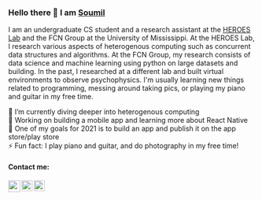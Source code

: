 ### Hello there 👋 I am [Soumil](https://www.soumildatta.com/)
I am an undergraduate CS student and a research assistant at the [HEROES Lab](https://john.cs.olemiss.edu/heroes/) and the FCN Group at the University of Mississippi. At the HEROES Lab, I research various aspects of heterogenous computing such as concurrent data structures and algorithms. At the FCN Group, my research consists of data science and machine learning using python on large datasets and building. In the past, I researched at a different lab and built virtual environments to observe psychophysics. I'm usually learning new things related to programming, messing around taking pics, or playing my piano and guitar in my free time.

🌱 I’m currently diving deeper into heterogenous computing    
🔭 Working on building a mobile app and learning more about React Native      
🥅 One of my goals for 2021 is to build an app and publish it on the app store/play store          
⚡ Fun fact: I play piano and guitar, and do photography in my free time!        

#### Contact me:
<!---[<img align="left" alt="codeSTACKr.com" width="22px" src="https://raw.githubusercontent.com/iconic/open-iconic/master/svg/globe.svg" />][website]--->
<!---[<img align="left" alt="codeSTACKr | YouTube" width="22px" src="https://cdn.jsdelivr.net/npm/simple-icons@v3/icons/youtube.svg" />][youtube]--->
<!---[<img align="left" alt="codeSTACKr | Instagram" width="22px" src="https://cdn.jsdelivr.net/npm/simple-icons@v3/icons/instagram.svg" />][instagram]--->
[<img align="left" alt="codeSTACKr | Twitter" width="24px" src="https://upload.wikimedia.org/wikipedia/sco/9/9f/Twitter_bird_logo_2012.svg" />](https://twitter.com/soumildatta)
[<img align="left" alt="codeSTACKr | LinkedIn" width="22px" src="https://upload.wikimedia.org/wikipedia/commons/c/ca/LinkedIn_logo_initials.png" />](https://www.linkedin.com/in/soumildatta/)
[<img align="left" alt="codeSTACKr | Spotify" width="22px" src="https://upload.wikimedia.org/wikipedia/commons/1/19/Spotify_logo_without_text.svg"/>](https://open.spotify.com/user/igmjtoh69apsl4fmc5isanek7?si=33684235e50f4e12)

<!--![Github stats](https://github-readme-stats.vercel.app/api?username=soumildatta&show_icons=true)-->
<!--
**soumildatta/soumildatta** is a ✨ _special_ ✨ repository because its `README.md` (this file) appears on your GitHub profile.

Here are some ideas to get you started:
[High Fidelity Virtual Environments Lab](https://john.cs.olemiss.edu/~jones/doku.php?id=start)
- 🔭 I’m currently working on ...
- 🌱 I’m currently learning ...
- 👯 I’m looking to collaborate on ...
- 🤔 I’m looking for help with ...
- 💬 Ask me about ...
- 📫 How to reach me: ...
- 😄 Pronouns: ...
- ⚡ Fun fact: ...
-->
